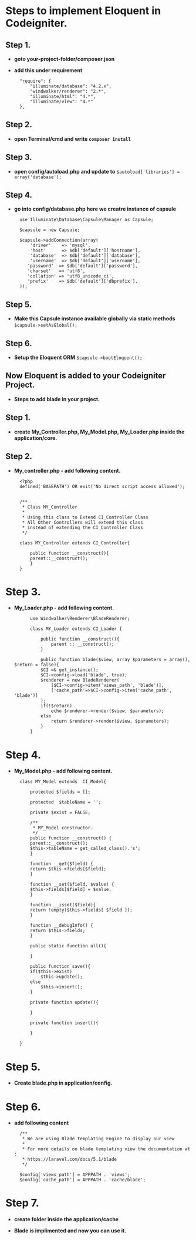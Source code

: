# Steps to implement Eloquent in Codeigniter.

## Step 1. 

* **goto your-project-folder/composer.json**

* **add this under requirement**

		"require": {
			"illuminate/database": "4.2.x",
			"windwalker/renderer": "2.*",
			"illuminate/html": "4.*",
			"illuminate/view": "4.*"
		},


## Step 2. 

* **open Terminal/cmd and write `composer install`**

## Step 3. 

* **open config/autoload.php and update to** 
`$autoload['libraries'] = array('database');`

## Step 4. 

* **go into config/database.php here we creatre instance of capsule** 

		use Illuminate\Database\Capsule\Manager as Capsule;

		$capsule = new Capsule;

		$capsule->addConnection(array(
		    'driver'    => 'mysql',
		    'host'      => $db['default']['hostname'],
		    'database'  => $db['default']['database'],
		    'username'  => $db['default']['username'],
		   'password'  => $db['default']['password'],
		   'charset'   => 'utf8',
		   'collation' => 'utf8_unicode_ci',
		   'prefix'    => $db['default']['dbprefix'],
		)); 


## Step 5. 
* **Make this Capsule instance available globally via static methods**
`$capsule->setAsGlobal();`

## Step 6. 
* **Setup the Eloquent ORM**
`$capsule->bootEloquent();`

## Now Eloquent is added to your Codeigniter Project.

* **Steps to add blade in your project.**

## Step 1. 

* **create My_Controller.php, My_Model.php, My_Loader.php inside the application/core.** 

## Step 2. 
* **My_controller.php - add following content.**

		<?php
		defined('BASEPATH') OR exit('No direct script access allowed');


		/**
		 * Class MY_Controller
		 *
		 * Using this class to Extend CI_Controller Class
		 * All Other Controllers will extend this class
		 * instead of extending the CI_Controller Class
		 */

		class MY_Controller extends CI_Controller{

		    public function __construct(){
			parent::__construct();
		    }
		}

# Step 3. 
* **My_Loader.php - add following content.** 

			use Windwalker\Renderer\BladeRenderer;

			class MY_Loader extends CI_Loader {

				public function __construct(){
					parent :: __construct();
				}

				public function blade($view, array $parameters = array(), $return = false){
				$CI =& get_instance();
				$CI->config->load('blade', true);
				$renderer = new BladeRenderer(
				    [$CI->config->item('views_path', 'blade')],
				    ['cache_path'=>$CI->config->item('cache_path', 'blade')]
				);
				if(!$return)
				    echo $renderer->render($view, $parameters);
				else
				    return $renderer->render($view, $parameters);
			    }
			}

# Step 4. 
* **My_Model.php - add following content.** 

		class MY_Model extends  CI_Model{

		    protected $fields = [];

		    protected  $tableName = '';

		    private $exist = FALSE;

		    /**
		     * MY_Model constructor.
		     */
		    public function __construct() {
			parent::__construct();
			$this->tableName = get_called_class().'s';
		    }

		    function __get($field) {
			return $this->fields[$field];
		    }

		    function __set($field, $value) {
			$this->fields[$field] = $value;
		    }

		    function __isset($field){
			return !empty($this->fields[ $field ]);
		    }

		    function __debugInfo() {
			return $this->fields;
		    }

		    public static function all(){

		    }

		    public function save(){
			if($this->exist)
			    $this->update();
			else
			    $this->insert();
		    }

		    private function update(){

		    }

		    private function insert(){

		    }

		}

# Step 5. 
* **Create blade.php in application/config.**

# Step 6. 
* **add following content**

		/**
		 * We are using Blade templating Engine to display our view
		 *
		 * For more details on blade templating view the documentation at :
		 * https://laravel.com/docs/5.1/blade
		 */

		$config['views_path'] = APPPATH . 'views';
		$config['cache_path'] = APPPATH . 'cache/blade';

# Step 7. 
* **create folder inside the application/cache**

* **Blade is implimented and now you can use it.**
 
 
